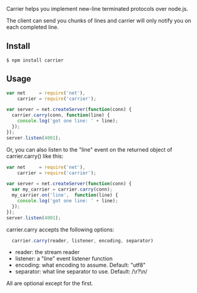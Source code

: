 Carrier helps you implement new-line terminated protocols over node.js.

The client can send you chunks of lines and carrier will only notify you on each completed line.

## Install

    $ npm install carrier
    
## Usage

```javascript
var net     = require('net'),
    carrier = require('carrier');

var server = net.createServer(function(conn) {
  carrier.carry(conn, function(line) {
    console.log('got one line: ' + line);
  });
});
server.listen(4001);
```
  
Or, you can also listen to the "line" event on the returned object of carrier.carry() like this:

```javascript
var net     = require('net'),
    carrier = require('carrier');

var server = net.createServer(function(conn) {
  var my_carrier = carrier.carry(conn);
  my_carrier.on('line',  function(line) {
    console.log('got one line: ' + line);
  });
});
server.listen(4001);
```
carrier.carry accepts the following options:

```javascript
  carrier.carry(reader, listener, encoding, separator)
```
* reader: the stream reader
* listener: a "line" event listener function
* encoding: what encoding to assume. Default: "utf8"
* separator: what line separator to use. Default: /\r?\n/

All are optional except for the first.